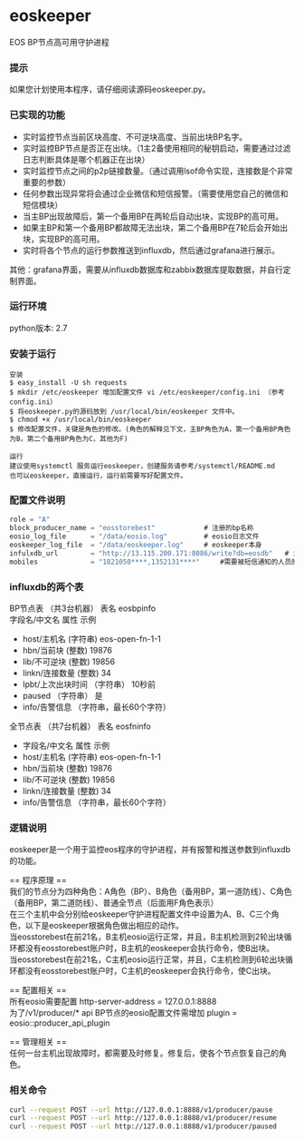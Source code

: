# eoskeeper
EOS BP节点高可用守护进程

### 提示
如果您计划使用本程序，请仔细阅读源码eoskeeper.py。


### 已实现的功能
* 实时监控节点当前区块高度、不可逆块高度、当前出块BP名字。
* 实时监控BP节点是否正在出块。（1主2备使用相同的秘钥启动，需要通过过滤日志判断具体是哪个机器正在出块）
* 实时监控节点之间的p2p链接数量。（通过调用lsof命令实现，连接数是个非常重要的参数）
* 任何参数出现异常将会通过企业微信和短信报警。（需要使用您自己的微信和短信模块）
* 当主BP出现故障后，第一个备用BP在两轮后自动出块，实现BP的高可用。
* 如果主BP和第一个备用BP都故障无法出块，第二个备用BP在7轮后会开始出块，实现BP的高可用。
* 实时将各个节点的运行参数推送到influxdb，然后通过grafana进行展示。

其他：grafana界面，需要从influxdb数据库和zabbix数据库提取数据，并自行定制界面。

### 运行环境
python版本: 2.7  

### 安装于运行
```
安装
$ easy_install -U sh requests
$ mkdir /etc/eoskeeper 增加配置文件 vi /etc/eoskeeper/config.ini （参考config.ini）
$ 将eoskeeper.py的源码放到 /usr/local/bin/eoskeeper 文件中。
$ chmod +x /usr/local/bin/eoskeeper
$ 修改配置文件，关键是角色的修改。(角色的解释见下文，主BP角色为A，第一个备用BP角色为B，第二个备用BP角色为C，其他为F)

运行
建议使用systemctl 服务运行eoskeeper，创建服务请参考/systemctl/README.md
也可以eoskeeper，直接运行，运行前需要写好配置文件。

```

### 配置文件说明  
```a
role = "A"
block_producer_name = "eosstorebest"            # 注册的bp名称
eosio_log_file      = "/data/eosio.log"         # eosio日志文件
eoskeeper_log_file  = "/data/eoskeeper.log"     # eoskeeper本身
infulxdb_url        = "http://13.115.200.171:8086/write?db=eosdb"   # influxdb的url
mobiles             = "1821050****,1352131****"     #需要被短信通知的人员的手机号

```

### influxdb的两个表
BP节点表 （共3台机器）
表名 eosbpinfo  
字段名/中文名            属性          示例 
* host/主机名            (字符串)       eos-open-fn-1-1
* hbn/当前块             (整数)         19876
* lib/不可逆块            (整数)        19856
* linkn/连接数量          (整数)        34
* lpbt/上次出块时间     （字符串）        10秒前
* paused                 （字符串）     是
* info/告警信息         （字符串，最长60个字符） 
         

全节点表 （共7台机器）
表名 eosfninfo
* 字段名/中文名            属性          示例 
* host/主机名            (字符串)       eos-open-fn-1-1
* hbn/当前块             (整数)         19876
* lib/不可逆块            (整数)        19856
* linkn/连接数量          (整数)        34
* info/告警信息         （字符串，最长60个字符） 


### 逻辑说明

eoskeeper是一个用于监控eos程序的守护进程，并有报警和推送参数到influxdb的功能。

== 程序原理 ==  
我们的节点分为四种角色：A角色（BP）、B角色（备用BP，第一道防线）、C角色（备用BP，第二道防线）、普通全节点（后面用F角色表示）  
在三个主机中会分别给eoskeeper守护进程配置文件中设置为A、B、C三个角色，以下是eoskeeper根据角色做出相应的动作。  
当eosstorebest在前21名，B主机eosio运行正常，并且，B主机检测到2轮出块循环都没有eosstorebest账户时，B主机的eoskeeper会执行命令，使B出块。  
当eosstorebest在前21名，C主机eosio运行正常，并且，C主机检测到6轮出块循环都没有eosstorebest账户时，C主机的eoskeeper会执行命令，使C出块。    

== 配置相关 ==  
所有eosio需要配置 http-server-address = 127.0.0.1:8888  
为了/v1/producer/* api BP节点的eosio配置文件需增加 plugin = eosio::producer_api_plugin  

== 管理相关 ==  
任何一台主机出现故障时，都需要及时修复。修复后，使各个节点恢复自己的角色。  


### 相关命令
```bash
curl --request POST --url http://127.0.0.1:8888/v1/producer/pause
curl --request POST --url http://127.0.0.1:8888/v1/producer/resume
curl --request POST --url http://127.0.0.1:8888/v1/producer/paused
```